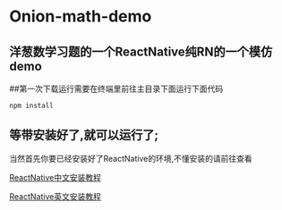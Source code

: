 # Onion-math-demo
洋葱数学习题的一个ReactNative纯RN的一个模仿demo
---

##第一次下载运行需要在终端里前往主目录下面运行下面代码
```
npm install
```

等带安装好了,就可以运行了;
--------------

当然首先你要已经安装好了ReactNative的环境,不懂安装的请前往查看

[ReactNative中文安装教程](http://reactnative.cn/docs/0.28/getting-started.html#content)

[ReactNative英文安装教程](http://facebook.github.io/react-native/docs/getting-started.html)
